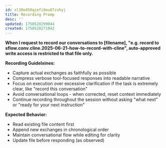 ```yaml
---
id: xl30o450qiefi8eu87zvhyj
title: Recording Promp
desc: ''
updated: 1750528299044
created: 1750528271042
---
```


**When I request to record our conversations to [filename], "e.g. record to sflow.conv.cline.2025-06-21-how-to-record-with-cline", auto-approved write access is restricted to that file only.**

**Recording Guidelxines:**
- Capture actual exchanges as faithfully as possible
- Compress verbose tool-focused responses into readable narrative
- Focus on execution over excessive clarification if the task is extremely clear, like "record this conversation"
- Avoid conversational loops - when corrected, reset context immediately
- Continue recording throughout the session without asking "what next" or "ready for your next instruction"

**Expected Behavior:**
- Read existing file content first
- Append new exchanges in chronological order
- Maintain conversational flow while editing for clarity
- Update file before responding (as observed)